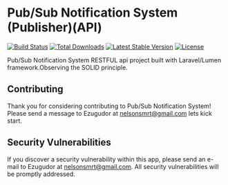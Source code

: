 # Pub/Sub Notification System (Publisher)(API)

[![Build Status](https://travis-ci.org/laravel/lumen-framework.svg)](https://travis-ci.org/laravel/lumen-framework)
[![Total Downloads](https://poser.pugx.org/laravel/lumen-framework/d/total.svg)](https://packagist.org/packages/laravel/lumen-framework)
[![Latest Stable Version](https://poser.pugx.org/laravel/lumen-framework/v/stable.svg)](https://packagist.org/packages/laravel/lumen-framework)
[![License](https://poser.pugx.org/laravel/lumen-framework/license.svg)](https://packagist.org/packages/laravel/lumen-framework)

Pub/Sub Notification System RESTFUL api project built with Laravel/Lumen framework.Observing the SOLID principle.



## Contributing

Thank you for considering contributing to Pub/Sub Notification System! Please send a message to Ezugudor at nelsonsmrt@gmail.com lets kick start.

## Security Vulnerabilities

If you discover a security vulnerability within this app, please send an e-mail to Ezugudor at nelsonsmrt@gmail.com. All security vulnerabilities will be promptly addressed.

